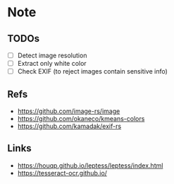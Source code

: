 # Note

## TODOs

* [ ] Detect image resolution
* [ ] Extract only white color
* [ ] Check EXIF (to reject images contain sensitive info)

## Refs

* https://github.com/image-rs/image
* https://github.com/okaneco/kmeans-colors
* https://github.com/kamadak/exif-rs

## Links

* https://houqp.github.io/leptess/leptess/index.html
* https://tesseract-ocr.github.io/
